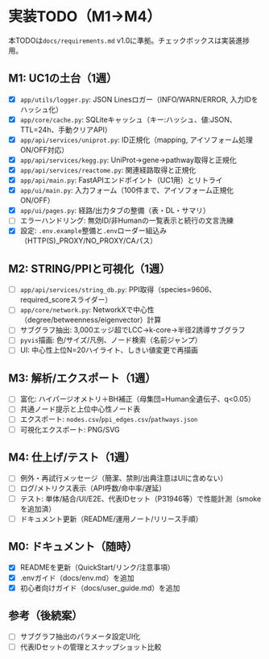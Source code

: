 # 実装TODO（M1→M4）

本TODOは`docs/requirements.md` v1.0に準拠。チェックボックスは実装進捗用。

## M1: UC1の土台（1週）
- [x] `app/utils/logger.py`: JSON Linesロガー（INFO/WARN/ERROR, 入力IDをハッシュ化）
- [x] `app/core/cache.py`: SQLiteキャッシュ（キー:ハッシュ、値:JSON、TTL=24h、手動クリアAPI）
- [x] `app/api/services/uniprot.py`: ID正規化（mapping, アイソフォーム処理ON/OFF対応）
- [x] `app/api/services/kegg.py`: UniProt→gene→pathway取得と正規化
- [x] `app/api/services/reactome.py`: 関連経路取得と正規化
- [x] `app/api/main.py`: FastAPIエンドポイント（UC1用）とリトライ
- [x] `app/ui/main.py`: 入力フォーム（100件まで、アイソフォーム正規化ON/OFF）
- [x] `app/ui/pages.py`: 経路/出力タブの整備（表・DL・サマリ）
- [ ] エラーハンドリング: 無効ID/非Humanの一覧表示と続行の文言洗練
- [x] 設定: `.env.example`整備と`.env`ローダー組込み（HTTP(S)_PROXY/NO_PROXY/CAパス）

## M2: STRING/PPIと可視化（1週）
- [ ] `app/api/services/string_db.py`: PPI取得（species=9606、required_scoreスライダー）
- [ ] `app/core/network.py`: NetworkXで中心性（degree/betweenness/eigenvector）計算
- [ ] サブグラフ抽出: 3,000エッジ超でLCC→k-core→半径2誘導サブグラフ
- [ ] `pyvis`描画: 色/サイズ/凡例、ノード検索（名前ジャンプ）
- [ ] UI: 中心性上位N=20ハイライト、しきい値変更で再描画

## M3: 解析/エクスポート（1週）
- [ ] 富化: ハイパージオメトリ＋BH補正（母集団=Human全遺伝子、q<0.05）
- [ ] 共通ノード提示と上位中心性ノード表
- [ ] エクスポート: `nodes.csv`/`ppi_edges.csv`/`pathways.json`
- [ ] 可視化エクスポート: PNG/SVG

## M4: 仕上げ/テスト（1週）
- [ ] 例外・再試行メッセージ（簡潔、禁則/出典注意はUIに含めない）
- [ ] ログ/メトリクス表示（API呼数/命中率/遅延）
- [ ] テスト: 単体/結合/UI/E2E、代表IDセット（P31946等）で性能計測（smokeを追加済）
- [ ] ドキュメント更新（README/運用ノート/リリース手順）

## M0: ドキュメント（随時）
- [x] READMEを更新（QuickStart/リンク/注意事項）
- [x] .envガイド（docs/env.md）を追加
- [x] 初心者向けガイド（docs/user_guide.md）を追加

## 参考（後続案）
- [ ] サブグラフ抽出のパラメータ設定UI化
- [ ] 代表IDセットの管理とスナップショット比較
